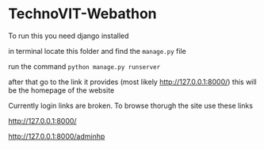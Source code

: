 # TechnoVIT-Webathon
 To run this you need django installed
 
 in terminal locate this folder and find the `manage.py` file
 
 run the command `python manage.py runserver`
 
 after that go to the link it provides (most likely http://127.0.0.1:8000/) this will be the homepage of the website


Currently login links are broken. To browse thorugh the site use these links

http://127.0.0.1:8000/

http://127.0.0.1:8000/adminhp
